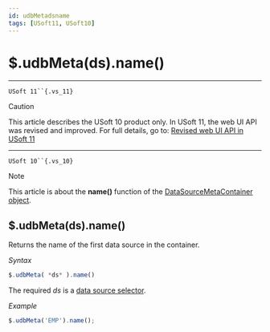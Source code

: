 ```yaml
---
id: udbMetadsname
tags: [USoft11, USoft10]
---
```

# $.udbMeta(ds).name()



----

`USoft 11``{.vs_11}`

> [!CAUTION]
> This article describes the USoft 10 product only.
> In USoft 11, the web UI API was revised and improved. For full details, go to:
> [Revised web UI API in USoft 11](/docs/Web_and_app_UIs/UDB_udb/Revised_web_UI_API_in_USoft_11.md)

----

`USoft 10``{.vs_10}`

> [!NOTE]
> This article is about the **name()** function of the [DataSourceMetaContainer object](/docs/Web_and_app_UIs/UDB_DataSourceMetaContainer).

## **$.udbMeta(ds).name()**

Returns the name of the first data source in the container.

*Syntax*

```js
$.udbMeta( *ds* ).name()
```

The required *ds* is a [data source selector](/docs/Web_and_app_UIs/UDB_DataSourceMetaContainer/UDB_DataSourceMetaContainer_object.md).

*Example*

```js
$.udbMeta('EMP').name();
```

 